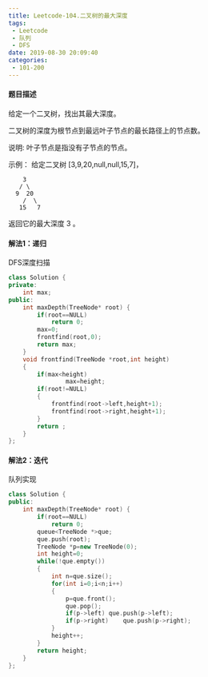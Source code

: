 ```yaml
---
title: Leetcode-104.二叉树的最大深度
tags:
 - Leetcode
 - 队列
 - DFS
date: 2019-08-30 20:09:40
categories:
 - 101-200
---
```


#### 题目描述

给定一个二叉树，找出其最大深度。

二叉树的深度为根节点到最远叶子节点的最长路径上的节点数。

说明: 叶子节点是指没有子节点的节点。

<!--more-->

示例：
给定二叉树 [3,9,20,null,null,15,7]，

    	3
       / \
      9  20
        /  \
       15   7
返回它的最大深度 3 。

#### 解法1：递归

DFS深度扫描

```c++
class Solution {
private:
    int max;
public:
    int maxDepth(TreeNode* root) {
        if(root==NULL)
            return 0;
        max=0;
        frontfind(root,0);
        return max;
    }
    void frontfind(TreeNode *root,int height)
    {
        if(max<height)
                max=height;
        if(root!=NULL)
        {
            frontfind(root->left,height+1);
            frontfind(root->right,height+1);
        }
        return ;
    }
};
```

#### 解法2：迭代

队列实现

```c++
class Solution {
public:
    int maxDepth(TreeNode* root) {
        if(root==NULL)
            return 0;
        queue<TreeNode *>que;
        que.push(root);
        TreeNode *p=new TreeNode(0);
        int height=0;
        while(!que.empty())
        {
            int n=que.size();
            for(int i=0;i<n;i++)
            {
                p=que.front();
                que.pop();
                if(p->left) que.push(p->left);
                if(p->right)    que.push(p->right);
            }
            height++;
        }
        return height;
    }
};
```

